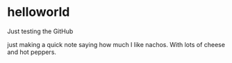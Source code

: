 # helloworld
Just testing the GitHub

just making a quick note saying how much I like nachos. With lots of cheese and hot peppers.
